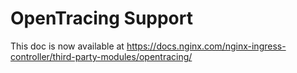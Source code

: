 # OpenTracing Support

This doc is now available at https://docs.nginx.com/nginx-ingress-controller/third-party-modules/opentracing/